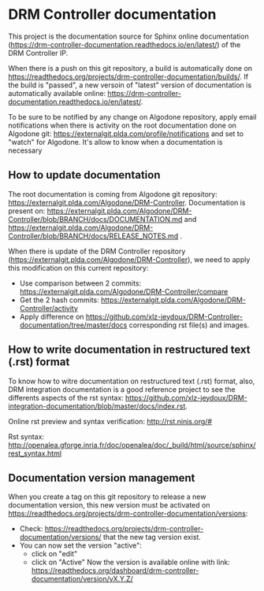 # DRM Controller documentation

This project is the documentation source for Sphinx online documentation (https://drm-controller-documentation.readthedocs.io/en/latest/) of the DRM Controller IP.

When there is a push on this git repository, a build is automatically done on https://readthedocs.org/projects/drm-controller-documentation/builds/. If the build is "passed", a new versoin of "latest" version of documentation is automatically available online: https://drm-controller-documentation.readthedocs.io/en/latest/.

To be sure to be notified by any change on Algodone repository, apply email notifications when there is activity on the root documentation done on Algodone git: https://externalgit.plda.com/profile/notifications and set to "watch" for Algodone. It's allow to know when a documentation is necessary


## How to update documentation

The root documentation is coming from Algodone git repository: https://externalgit.plda.com/Algodone/DRM-Controller. Documentation is present on: https://externalgit.plda.com/Algodone/DRM-Controller/blob/BRANCH/docs/DOCUMENTATION.md and https://externalgit.plda.com/Algodone/DRM-Controller/blob/BRANCH/docs/RELEASE_NOTES.md .

When there is update of the DRM Controller repository (https://externalgit.plda.com/Algodone/DRM-Controller), we need to apply this modification on this current repository:
   - Use comparison between 2 commits: https://externalgit.plda.com/Algodone/DRM-Controller/compare
   - Get the 2 hash commits: https://externalgit.plda.com/Algodone/DRM-Controller/activity
   - Apply difference on https://github.com/xlz-jeydoux/DRM-Controller-documentation/tree/master/docs corresponding rst file(s) and images.


## How to write documentation in restructured text (.rst) format

To know how to witre documentation on restructured text (.rst) format, also, DRM integration documentation is a good reference project to see the differents aspects of the rst syntax: https://github.com/xlz-jeydoux/DRM-integration-documentation/blob/master/docs/index.rst.

Online rst preview and syntax verification: http://rst.ninjs.org/# 

Rst syntax: http://openalea.gforge.inria.fr/doc/openalea/doc/_build/html/source/sphinx/rest_syntax.html

## Documentation version management

When you create a tag on this git repository to release a new documentation version, this new version must be activated on  https://readthedocs.org/projects/drm-controller-documentation/versions:
   - Check: https://readthedocs.org/projects/drm-controller-documentation/versions/ that the new tag version exist.
   - You can now set the version "active":
      - click on "edit"
      - click on "Active"
Now the version is available online with link: https://readthedocs.org/dashboard/drm-controller-documentation/version/vX.Y.Z/




